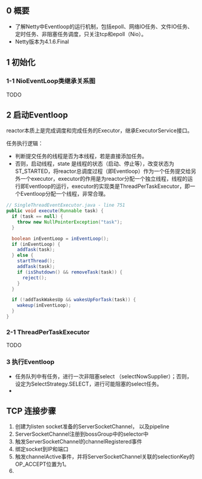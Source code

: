 



## 0 概要

- 了解Netty中Eventloop的运行机制，包括epoll、网络IO任务、文件IO任务、定时任务、非阻塞任务调度，只关注tcp和epoll（Nio）。
- Netty版本为4.1.6.Final



## 1 初始化



### 1-1 NioEventLoop类继承关系图

TODO

## 2 启动Eventloop

reactor本质上是完成调度和完成任务的Executor，继承ExecutorService接口。

任务执行逻辑：

- 判断提交任务的线程是否为本线程，若是直接添加任务。
- 否则，启动线程，state 是线程的状态（启动、停止等），改变状态为ST_STARTED，将reactor总调度过程（即Eventloop）作为一个任务提交给另外一个executor，executor的作用是为reactor分配一个独立线程，线程的运行即Eventloop的运行，executor的实现类是ThreadPerTaskExecutor，即一个Eventloop分配一个线程，非常合理。

```java
// SingleThreadEventExecutor.java - line 751
public void execute(Runnable task) {
  if (task == null) {
    throw new NullPointerException("task");
  }

  boolean inEventLoop = inEventLoop();
  if (inEventLoop) {
    addTask(task);
  } else {
    startThread();
    addTask(task);
    if (isShutdown() && removeTask(task)) {
      reject();
    }
  }

  if (!addTaskWakesUp && wakesUpForTask(task)) {
    wakeup(inEventLoop);
  }
}
```

###  2-1 ThreadPerTaskExecutor 

TODO



###  3 执行Eventloop

- 任务队列中有任务，进行一次非阻塞select （selectNowSupplier）；否则，设定为SelectStrategy.SELECT，进行可能阻塞的select任务。
- ​





##  TCP 连接步骤

1. 创建为listen socket准备的ServerSocketChannel， 以及pipeline
2. ServerSocketChannel注册到bossGroup中的selector中
3. 触发ServerSocketChannel的channelRegistered事件
4. 绑定socket到IP和端口
5. 触发channelActive事件，并将ServerSocketChannel关联的selectionKey的OP_ACCEPT位置为1。
6. ​
   ​